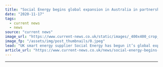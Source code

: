 ```yaml
---
title: "Social Energy begins global expansion in Australia in partnership with Duracell"
date: "2020-11-17"
tags: 
  - current news
  - news
source: "current news"
image_url: "https://www.current-news.co.uk/static/images/_400x400_crop_center-center/Social-Energy-launch-in-Aus-Image-Social-Energy.jpeg"
image_fp: "/assets/img/post_thumbnails/0.jpeg"
lead: "UK smart energy supplier Social Energy has begun it’s global expansion, offering a completely green energy package with an exclusive Duracell home solar battery system in Australia."
article_url: "https://www.current-news.co.uk/news/social-energy-begins-global-expansion-in-australian-in-partnership-with-duracell?utm_source=rss-feeds&utm_medium=rss&utm_campaign=rss"
---
```


---
